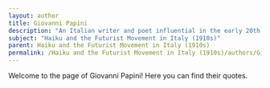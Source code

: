 ```yaml
---
layout: author
title: Giovanni Papini
description: "An Italian writer and poet influential in the early 20th century, Papini contributed to various literary movements, including Futurism. While his work was diverse, he incorporated elements of nature into his poetic expressions, reflecting both admiration and critique of its role in modernity."
subject: "Haiku and the Futurist Movement in Italy (1910s)"
parent: Haiku and the Futurist Movement in Italy (1910s)
permalink: /Haiku and the Futurist Movement in Italy (1910s)/authors/Giovanni-Papini/
---
```


Welcome to the page of Giovanni Papini! Here you can find their quotes.
